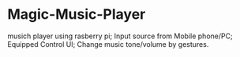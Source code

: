 # Magic-Music-Player
musich player using rasberry pi;
Input source from Mobile phone/PC;
Equipped Control UI;
Change music tone/volume by gestures.
